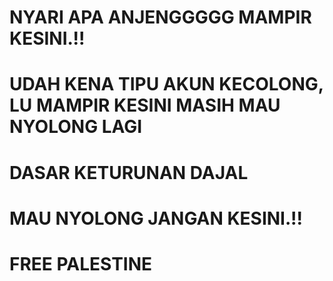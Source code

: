 # NYARI APA ANJENGGGGG MAMPIR KESINI.!! 
# UDAH KENA TIPU AKUN KECOLONG, LU MAMPIR KESINI MASIH MAU NYOLONG LAGI
# DASAR KETURUNAN DAJAL
# MAU NYOLONG JANGAN KESINI.!!

# FREE PALESTINE
